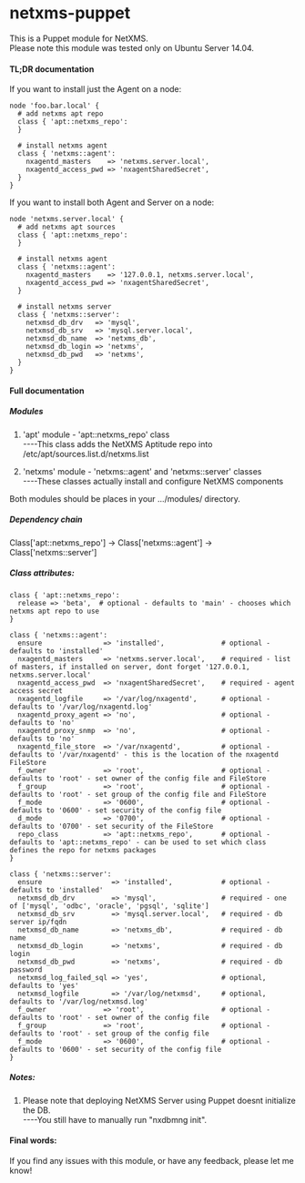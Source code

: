 netxms-puppet
=============
This is a Puppet module for NetXMS.<br>
Please note this module was tested only on Ubuntu Server 14.04.

#### TL;DR documentation
If you want to install just the Agent on a node:
```puppet
node 'foo.bar.local' {
  # add netxms apt repo
  class { 'apt::netxms_repo':
  }

  # install netxms agent
  class { 'netxms::agent':
    nxagentd_masters    => 'netxms.server.local',
    nxagentd_access_pwd => 'nxagentSharedSecret',
  }
}
```
If you want to install both Agent and Server on a node:
```puppet
node 'netxms.server.local' {
  # add netxms apt sources
  class { 'apt::netxms_repo':
  }

  # install netxms agent
  class { 'netxms::agent':
    nxagentd_masters    => '127.0.0.1, netxms.server.local',
    nxagentd_access_pwd => 'nxagentSharedSecret',
  }

  # install netxms server
  class { 'netxms::server':
    netxmsd_db_drv   => 'mysql',
    netxmsd_db_srv   => 'mysql.server.local',
    netxmsd_db_name  => 'netxms_db',
    netxmsd_db_login => 'netxms',
    netxmsd_db_pwd   => 'netxms',
  }
}
```

#### Full documentation
##### Modules
1) 'apt' module - 'apt::netxms_repo' class<br>
----This class adds the NetXMS Aptitude repo into /etc/apt/sources.list.d/netxms.list

2) 'netxms' module - 'netxms::agent' and 'netxms::server' classes<br>
----These classes actually install and configure NetXMS components

Both modules should be places in your .../modules/ directory.

##### Dependency chain
Class['apt::netxms_repo'] -> Class['netxms::agent'] -> Class['netxms::server']

##### Class attributes:
```puppet
class { 'apt::netxms_repo':
  release => 'beta',  # optional - defaults to 'main' - chooses which netxms apt repo to use
}
```
```puppet
class { 'netxms::agent':
  ensure               => 'installed',              # optional - defaults to 'installed'
  nxagentd_masters     => 'netxms.server.local',    # required - list of masters, if installed on server, dont forget '127.0.0.1, netxms.server.local'
  nxagentd_access_pwd  => 'nxagentSharedSecret',    # required - agent access secret
  nxagentd_logfile     => '/var/log/nxagentd',      # optional - defaults to '/var/log/nxagentd.log'
  nxagentd_proxy_agent => 'no',                     # optional - defaults to 'no'
  nxagentd_proxy_snmp  => 'no',                     # optional - defaults to 'no'
  nxagentd_file_store  => '/var/nxagentd',          # optional - defaults to '/var/nxagentd' - this is the location of the nxagentd FileStore
  f_owner              => 'root',                   # optional - defaults to 'root' - set owner of the config file and FileStore
  f_group              => 'root',                   # optional - defaults to 'root' - set group of the config file and FileStore
  f_mode               => '0600',                   # optional - defaults to '0600' - set security of the config file
  d_mode               => '0700',                   # optional - defaults to '0700' - set security of the FileStore
  repo_class           => 'apt::netxms_repo',       # optional - defaults to 'apt::netxms_repo' - can be used to set which class defines the repo for netxms packages
}
```
```puppet
class { 'netxms::server':
  ensure                 => 'installed',            # optional - defaults to 'installed'
  netxmsd_db_drv         => 'mysql',                # required - one of ['mysql', 'odbc', 'oracle', 'pgsql', 'sqlite']
  netxmsd_db_srv         => 'mysql.server.local',   # required - db server ip/fqdn
  netxmsd_db_name        => 'netxms_db',            # required - db name
  netxmsd_db_login       => 'netxms',               # required - db login
  netxmsd_db_pwd         => 'netxms',               # required - db password
  netxmsd_log_failed_sql => 'yes',                  # optional, defaults to 'yes'
  netxmsd_logfile        => '/var/log/netxmsd',     # optional, defaults to '/var/log/netxmsd.log'
  f_owner              => 'root',                   # optional - defaults to 'root' - set owner of the config file
  f_group              => 'root',                   # optional - defaults to 'root' - set group of the config file
  f_mode               => '0600',                   # optional - defaults to '0600' - set security of the config file
}
```

##### Notes:
1) Please note that deploying NetXMS Server using Puppet doesnt initialize the DB.<br>
----You still have to manually run "nxdbmng init".<br>

#### Final words:
If you find any issues with this module, or have any feedback, please let me know!
